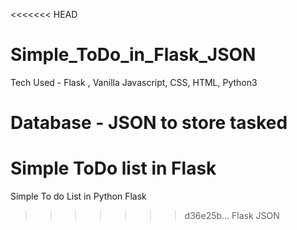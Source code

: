 <<<<<<< HEAD
# Simple_ToDo_in_Flask_JSON

Tech Used - Flask , Vanilla Javascript, CSS, HTML, Python3 


Database - JSON to store tasked
=======
# Simple ToDo list in Flask
Simple To do List in Python Flask 
>>>>>>> d36e25b... Flask JSON
